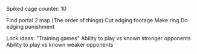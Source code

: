 Spiked cage counter: 10

Find portal 2 map (The order of things)
Cut edging footage
Make ring
Do edging punishment



Lock ideas:
"Training games"
Ability to play vs known stronger opponents
Ability to play vs known weaker opponents